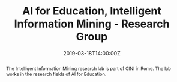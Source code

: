 ---
title: AI for Education, Intelligent Information Mining - Research Group

event: Ital-IA 2019
event_url: http://www.ital-ia.it/2019/workshop/ai-for-education

location: Centro Congressi Auditorium della Tecnica
address:
  street: Viale dell'Astronomia 30
  city: Rome
  country: Italy

summary: An Italian presentation about the current research projects of the lab. As research project for the "AI for Education" workshop, I presented the state-of-the-art in EDM, and proposed to solve the student dropout problem with Hierarchical Attention Networks (HANs).
abstract: The Intelligent Information Mining research lab is part of CINI in Rome. The lab works in the research fields of AI for Education.
# Talk start and end times.
#   End time can optionally be hidden by prefixing the line with `#`.
date: '2019-03-18T14:00:00Z'
date_end: '2019-03-18T14:50:00Z'
all_day: false

authors: [Bardh Prenkaj, Giovanni Stilo, Paola Velardi, Damiano Distante, Stefano Faralli]
tags: [deep learning, time series, anomaly detection]

# Is this a featured talk? (true/false)
featured: true

image:
  caption: 'Image credit: [**Unsplash**](https://unsplash.com/photos/bzdhc5b3Bxs)'
  focal_point: Right


# links:
#   - icon: twitter
#     icon_pack: fab
#     name: Follow
#     url: https://twitter.com/georgecushen
# url_code: ''
# url_pdf: ''
# url_slides: ''
# url_video: ''
# Markdown Slides (optional).
#   Associate this talk with Markdown slides.
#   Simply enter your slide deck's filename without extension.
#   E.g. `slides = "example-slides"` references `content/slides/example-slides.md`.
#   Otherwise, set `slides = ""`.
#slides: example

# Projects (optional).
#   Associate this post with one or more of your projects.
#   Simply enter your project's folder or file name without extension.
#   E.g. `projects = ["internal-project"]` references `content/project/deep-learning/index.md`.
#   Otherwise, set `projects = []`.
#projects:
#  - example
---